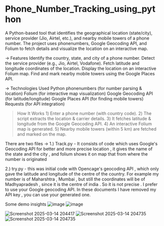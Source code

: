 # Phone_Number_Tracking_using_python
A Python-based tool that identifies the geographical location (state/city), service provider (Jio, Airtel, etc.), and nearby mobile towers of a phone number. The project uses phonenumbers, Google Geocoding API, and Folium to fetch details and visualize the location on an interactive map.


-> Features
Identify the country, state, and city of a phone number.
Detect the service provider (e.g., Jio, Airtel, Vodafone).
Fetch latitude and longitude coordinates of the location.
Display the location on an interactive Folium map.
Find and mark nearby mobile towers using the Google Places API.

-> Technologies Used
Python
phonenumbers (for number parsing & location)
Folium (for interactive map visualization)
Google Geocoding API (for latitude/longitude)
Google Places API (for finding mobile towers)
Requests (for API integration)

>How It Works
1️) Enter a phone number (with country code).
2️) The script extracts the location & carrier details.
3️) It fetches latitude & longitude from the Google Geocoding API.
4️) An interactive Folium map is generated.
5️) Nearby mobile towers (within 5 km) are fetched and marked on the map.

There are two files ->
1.) Track.py -
It consists of code which uses Google's Geocoding API for better and more precise location , it gives the name of the state and the city , and folium shows it on map that from where the number is originated  

2.) try.py - 
this was initial code with Opencage's geocoding API , which only gave the latitude and longitude of the centre of the country. For example my number is of Maharshtra , Mumbai , but still the coordinates will be of Madhyapradesh , since it is the centre of india . So it is not precise . I prefer to use your Google geocoding API.
In these documents I have removed my API key , you can use your generated one. 


Some demo insights ![image](https://github.com/user-attachments/assets/38fb6542-893e-4a75-a27a-992efd27d419)
![image](https://github.com/user-attachments/assets/5be8624f-4910-4393-9e5f-a3e7152a73ab)


![Screenshot 2025-03-14 204417](https://github.com/user-attachments/assets/faac61d4-3251-477e-ad99-94d31186d83a)
![Screenshot 2025-03-14 204735](https://github.com/user-attachments/assets/ca28d235-1a34-4d16-bbac-25f5e43c05f8)
![Screenshot 2025-03-14 204735](https://github.com/user-attachments/assets/958367fb-a6d7-4272-a6e9-2e89b054d3eb)
